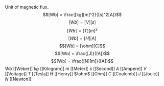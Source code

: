 Unit of magnetic flux.
$$[Wb] = \frac{[kg][m]^2}{[s]^2[A]}$$
$$[Wb] = [V][s]$$
$$[Wb] = [T][m]^2$$
$$[Wb] = [H][A]$$
$$[Wb] = [\ohm][C]$$
$$[Wb] = \frac{[J]}{[A]}$$
$$[Wb] = \frac{[N][m]}{[A]}$$
$Wb$ [[Weber]]
$kg$ [[Kilogram]]
$m$ [[Meter]]
$s$ [[Second]]
$A$ [[Ampere]]
$V$ [[Voltage]]
$T$ [[Tesla]]
$H$ [[Henry]]
$\ohm$ [[Ohm]]
$C$ [[Coulomb]]
$J$ [[Joule]]
$N$ [[Newton]]
